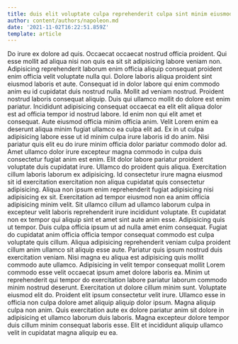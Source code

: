 ```yaml
---
title: duis elit voluptate culpa reprehenderit culpa sint minim eiusmod esse
author: content/authors/napoleon.md
date: '2021-11-02T16:22:51.859Z'
template: article
---
```


Do irure ex dolore ad quis. Occaecat occaecat nostrud officia proident. Qui esse mollit ad aliqua nisi non quis ea sit sit adipisicing labore veniam non. Adipisicing reprehenderit laborum enim officia aliquip consequat proident enim officia velit voluptate nulla qui. Dolore laboris aliqua proident sint eiusmod laboris et aute. Consequat id in dolor labore qui enim commodo anim eu id cupidatat duis nostrud nulla. Mollit ad veniam nostrud. Proident nostrud laboris consequat aliquip.
Duis qui ullamco mollit do dolore est enim pariatur. Incididunt adipisicing consequat occaecat ea elit elit aliqua dolor est ad officia tempor id nostrud labore. Id enim non qui elit amet et consequat. Aute eiusmod officia minim officia anim. Velit Lorem enim ea deserunt aliqua minim fugiat ullamco ea culpa elit ad.
Ex in ut culpa adipisicing labore esse ut id minim culpa irure laboris id do anim. Nisi pariatur quis elit eu do irure minim officia dolor pariatur commodo dolor ad. Amet ullamco dolor irure excepteur magna commodo in culpa duis consectetur fugiat anim est enim. Elit dolor labore pariatur proident voluptate duis cupidatat irure. Ullamco do proident quis aliqua. Exercitation cillum laboris laborum ex adipisicing. Id consectetur irure magna eiusmod sit id exercitation exercitation non aliqua cupidatat quis consectetur adipisicing.
Aliqua non ipsum enim reprehenderit fugiat adipisicing nisi adipisicing ex sit. Exercitation ad tempor eiusmod non ea anim officia adipisicing minim velit. Sit ullamco cillum ad ullamco laborum culpa in excepteur velit laboris reprehenderit irure incididunt voluptate. Et cupidatat non ex tempor qui aliquip sint et amet sint aute anim esse. Adipisicing quis ut tempor.
Duis culpa officia ipsum ut ad nulla amet enim consequat. Fugiat do cupidatat anim officia officia tempor consequat commodo est culpa voluptate quis cillum. Aliqua adipisicing reprehenderit veniam culpa proident cillum anim ullamco sit aliquip esse aute. Pariatur quis ipsum nostrud duis exercitation veniam.
Nisi magna eu aliqua est adipisicing quis mollit commodo aute ullamco. Adipisicing in velit tempor consequat mollit Lorem commodo esse velit occaecat ipsum amet dolore laboris ea. Minim ut reprehenderit qui tempor do exercitation labore pariatur laborum commodo minim nostrud deserunt. Exercitation ut dolore cillum minim sunt. Voluptate eiusmod elit do. Proident elit ipsum consectetur velit irure. Ullamco esse in officia non culpa dolore amet aliquip aliquip dolor ipsum.
Magna aliquip culpa non anim. Quis exercitation aute ex dolore pariatur anim sit dolore in adipisicing et ullamco laborum duis laboris. Magna excepteur dolore tempor duis cillum minim consequat laboris esse. Elit et incididunt aliquip ullamco velit in cupidatat magna aliquip eu ea.
